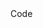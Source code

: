  <Link
   to={{
     pathname: "/callback",
     search: `?code=${code}`, // inject code value into template
   }}
 >
   Code
 </Link>